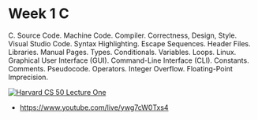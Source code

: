 # Week 1 C

C. Source Code. Machine Code. Compiler. Correctness, Design, Style. Visual Studio Code. Syntax Highlighting. Escape Sequences. Header Files. Libraries. Manual Pages. Types. Conditionals. Variables. Loops. Linux. Graphical User Interface (GUI). Command-Line Interface (CLI). Constants. Comments. Pseudocode. Operators. Integer Overflow. Floating-Point Imprecision.

[![Harvard CS 50 Lecture One](http://img.youtube.com/vi/ywg7cW0Txs4/0.jpg)](http://www.youtube.com/watch?v=ywg7cW0Txs4)
- https://www.youtube.com/live/ywg7cW0Txs4
